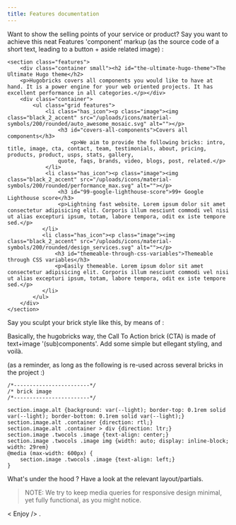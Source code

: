 ```yaml
---
title: Features documentation
---
```


Want to show the selling points of your service or product?
Say you want to achieve this neat Features 'component' markup (as the source code of a short text, leading to a button + aside related image) :

```
<section class="features">
    <div class="container small"><h2 id="the-ultimate-hugo-theme">The Ultimate Hugo theme</h2>
	<p>Hugobricks covers all components you would like to have at hand. It is a power engine for your web oriented projects. It has excellent performance in all categories.</p></div>
    <div class="container">
        <ul class="grid features">
            <li class="has_icon"><p class="image"><img class="black_2_accent" src="/uploads/icons/material-symbols/200/rounded/auto_awesome_mosaic.svg" alt=""></p>
				<h3 id="covers-all-components">Covers all components</h3>
					<p>We aim to provide the following bricks: intro, title, image, cta, contact, team, testimonials, about, pricing, products, product, usps, stats, gallery,
				quote, faqs, brands, video, blogs, post, related.</p>
			</li>
            <li class="has_icon"><p class="image"><img class="black_2_accent" src="/uploads/icons/material-symbols/200/rounded/performance_max.svg" alt=""></p>
				<h3 id="99-google-lighthouse-score">99+ Google Lighthouse score</h3>
				<p>Lightning fast website. Lorem ipsum dolor sit amet consectetur adipisicing elit. Corporis illum nesciunt commodi vel nisi ut alias excepturi ipsum, totam, labore tempora, odit ex iste tempore sed.</p>
	       </li>
           <li class="has_icon"><p class="image"><img class="black_2_accent" src="/uploads/icons/material-symbols/200/rounded/design_services.svg" alt=""></p>
			   <h3 id="themeable-through-css-variables">Themeable through CSS variables</h3>
			   <p>Easily themeable. Lorem ipsum dolor sit amet consectetur adipisicing elit. Corporis illum nesciunt commodi vel nisi ut alias excepturi ipsum, totam, labore tempora, odit ex iste tempore sed.</p>
		   </li>
        </ul>
    </div>
</section>
```

Say you sculpt your brick style like this, by means of :





Basically, the hugobricks way, the Call To Action brick (CTA) is made of text+image '(sub)components'. Add some simple but ellegant styling, and voilà.

(as a reminder, as long as the following is re-used across several bricks in the project :)

```
/*------------------------*/
/* brick image
/*------------------------*/

section.image.alt {background: var(--light); border-top: 0.1rem solid var(--light); border-bottom: 0.1rem solid var(--light);}
section.image.alt .container {direction: rtl;}
section.image.alt .container > div {direction: ltr;}
section.image .twocols .image {text-align: center;}
section.image .twocols .image img {width: auto; display: inline-block; width: 29rem}
@media (max-width: 600px) {
    section.image .twocols .image {text-align: left;}
}
```

What's under the hood ? Have a look at the relevant layout/partials.


>  NOTE: We try to keep media queries for responsive design minimal, yet fully functional, as you might notice.

< Enjoy /> .
